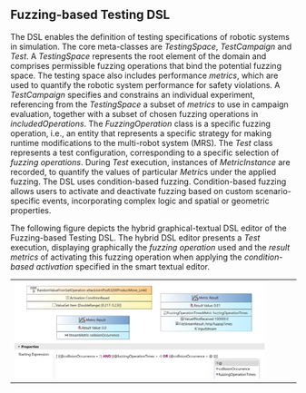 ## Fuzzing-based Testing DSL

The DSL enables the definition of testing specifications of robotic systems in simulation. The core meta-classes are *TestingSpace*, *TestCampaign* and *Test*. A *TestingSpace* represents the root element of the domain and comprises permissible fuzzing operations that bind the potential fuzzing space. The testing space also includes performance *metrics*, which are used to quantify the robotic system performance for safety violations. A *TestCampaign* specifies and constrains an individual experiment, referencing from the *TestingSpace* a subset of *metrics* to use in campaign evaluation, together with a subset of chosen fuzzing operations in *includedOperations*. The *FuzzingOperation* class is a specific fuzzing operation, i.e., an entity that represents a specific strategy for making runtime modifications to the multi-robot system (MRS). The *Test* class represents a test configuration, corresponding to a specific selection of *fuzzing operations*. During *Test* execution, instances of *MetricInstance* are recorded, to quantify the values of particular *Metric*s under the applied fuzzing. The DSL uses condition-based fuzzing. Condition-based fuzzing allows users to activate and deactivate fuzzing based on custom scenario-specific events, incorporating complex logic and spatial or geometric properties.

The following figure depicts the hybrid graphical-textual DSL editor of the Fuzzing-based Testing DSL. The hybrid DSL editor presents a *Test* execution, displaying graphically the *fuzzing operation* used and the *result metrics* of activating this fuzzing operation when applying the *condition-based activation* specified in the smart textual editor.

<table>
  <tr>
    <td><img src="FuzzingTestingDsl.png" width="90%"></td>
  </tr>
</table>
